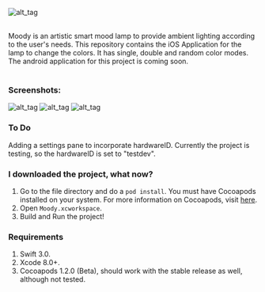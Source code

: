 
![alt_tag](https://user-images.githubusercontent.com/14857735/27014992-3545c8fe-4f21-11e7-8773-35dcfd5bc403.png)<br><br>

Moody is an artistic smart mood lamp to provide ambient lighting according to the user's needs. This repository contains the iOS Application for the lamp to change the colors. It has single, double and random color modes. The android application for this project is coming soon. <br><br>

### Screenshots:<br>
![alt_tag](https://user-images.githubusercontent.com/14857735/27086558-2f5c549e-5070-11e7-8156-e8b06ea73682.png)
![alt_tag](https://user-images.githubusercontent.com/14857735/27086559-2faaf7b6-5070-11e7-89c6-24811caf390a.png)
![alt_tag](https://user-images.githubusercontent.com/14857735/27086560-2fabb7c8-5070-11e7-96dd-b2e84484b9ec.png)

### To Do
Adding a settings pane to incorporate hardwareID. Currently the project is testing, so the hardwareID is set to "testdev".

### I downloaded the project, what now?
1. Go to the file directory and do a ```pod install```. You must have Cocoapods installed on your system. For more information on Cocoapods, visit [here](https://cocoapods.org/).
2. Open ```Moody.xcworkspace```.
3. Build and Run the project!

### Requirements
1. Swift 3.0.
2. Xcode 8.0+.
3. Cocoapods 1.2.0 (Beta), should work with the stable release as well, although not tested.

